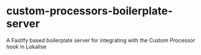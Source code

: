 # custom-processors-boilerplate-server
A Fastify based boilerplate server for integrating with the Custom Processor hook in Lokalise
